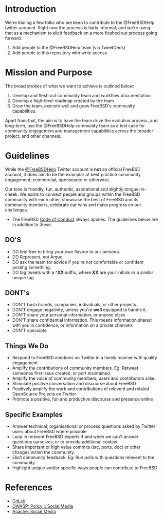 Introduction
============

We're trialing a few folks who are keen to contribute to the @FreeBSDHelp
twitter account. Right now the process is fairly informal, and we're using
that as a mechanism to elicit feedback on a more fleshed out process going
forward.

 1. Add people to the @FreeBSDHelp team (via TweetDeck)
 2. Add people to this repository with write access

Mission and Purpose
===================

The broad strokes of what we want to achieve is outlined below:

1. Develop and flesh out community team and workflow documentation
2. Develop a high-level roadmap created by the team
3. Grow the team, execute well and grow FreeBSD's community capabilities.

Apart from that, the aim is to have the team drive the evolution process, and
long-term, use the @FreeBSDHelp community team as a test case for community
engagement and management capabilities across the broader project, and other
channels.

Guidelines
==========

While the [@FreeBSDHelp](https://twitter.com/FreeBSDHelp) Twitter account is **not** an official
FreeBSD account, it does aim to be the examplar of best practice community engagement;
commercial, opensource or otherwise.

Our tone is friendly, fun, authentic, aspirational and slightly tongue-in-cheek. We exists to
connect people and groups within the FreeBSD community with each other, showcase the best of
FreeBSD and its community members, celebrate our wins and make progress on our challenges.

* The FreeBSD [Code of Conduct](https://www.freebsd.org/internal/code-of-conduct/) always applies. 
  The guidelines below are in addition to these.

DO'S
----

* DO feel free to bring your own flavour to our persona.
* DO Represent, not Argue
* DO ask the team for advice if you're not comfortable or confident posting something.
* DO tag tweets with a **^XX** suffix, where **XX** are your initials or a similar unique tag

DONT's
------

* DON'T bash brands, companies, individuals, or other projects.
* DON'T engage negativity, unless you're **well** equipped to handle it.
* DON'T share your personal information, or anyone elses
* DON'T share confidential information. This means information shared with you in confidence, or information on a private channels
* DON'T speculate

Things We Do
------------

* Respond to FreeBSD mentions on Twitter in a timely manner with quality engagement
* Amplify the contributions of community members. Eg: Retweet someones first issue created, or port maintained.
* Amplify the voice of community members,  users and contributors alike.
* Stimulate positive conversation and discourse about FreeBSD
* Positively amplify the work and contributions of relevent and related OpenSource Projects on Twitter
* Promote a positive, fun and productive discourse and presence online

Specific Examples
-----------------

 * Answer technical, organisational or process questions asked by Twitter users about FreeBSD where possible
 * Loop in relevent FreeBSD experts if and when we can't answer questions ourselves, or to provide additional context
 * Share important or high value commits (src, ports, doc) or other changes within the community.
 * Elicit community feedback. Eg: Run polls with questions relevent to the community.
 * Highlight unique and/or specific ways people can contribute to FreeBSD
 
References
==========

 * [GitLab](https://about.gitlab.com/handbook/marketing/social-media-guidelines/)
 * [OWASP: Policy :: Social Media](https://owasp.org/www-policy/operational/social-media)
 * [Apache: Social Media](https://www.apache.org/foundation/marks/socialmedia)
